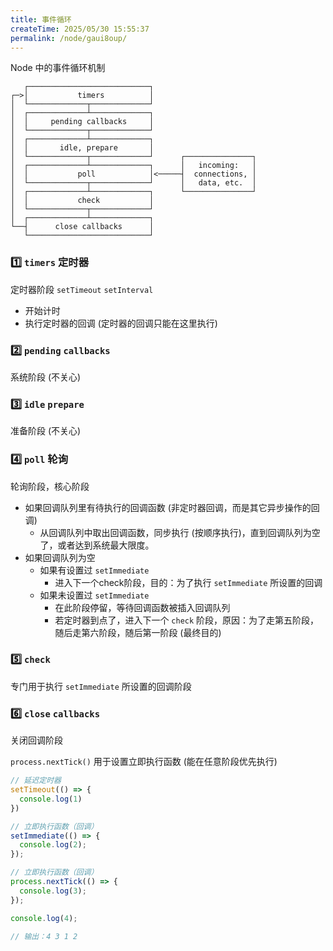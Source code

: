 ```yaml
---
title: 事件循环
createTime: 2025/05/30 15:55:37
permalink: /node/gaui8oup/
---
```


Node 中的事件循环机制

```plaintext
   ┌───────────────────────────┐
┌─>│           timers          │
│  └─────────────┬─────────────┘
│  ┌─────────────┴─────────────┐
│  │     pending callbacks     │
│  └─────────────┬─────────────┘
│  ┌─────────────┴─────────────┐
│  │       idle, prepare       │
│  └─────────────┬─────────────┘      ┌───────────────┐
│  ┌─────────────┴─────────────┐      │   incoming:   │
│  │           poll            │<─────┤  connections, │
│  └─────────────┬─────────────┘      │   data, etc.  │
│  ┌─────────────┴─────────────┐      └───────────────┘
│  │           check           │
│  └─────────────┬─────────────┘
│  ┌─────────────┴─────────────┐
└──┤      close callbacks      │
   └───────────────────────────┘
```

###   1️⃣ `timers` 定时器

定时器阶段 `setTimeout` `setInterval`

* 开始计时
* 执行定时器的回调 (定时器的回调只能在这里执行)

###   2️⃣ `pending` `callbacks` 

系统阶段 (不关心)

###   3️⃣ `idle` `prepare` 

准备阶段 (不关心)

###   4️⃣ `poll` 轮询

轮询阶段，核心阶段

* 如果回调队列里有待执行的回调函数 (非定时器回调，而是其它异步操作的回调)
  * 从回调队列中取出回调函数，同步执行 (按顺序执行)，直到回调队列为空了，或者达到系统最大限度。
* 如果回调队列为空
  * 如果有设置过 `setImmediate`
    * 进入下一个check阶段，目的：为了执行 `setImmediate` 所设置的回调
  * 如果未设置过 `setImmediate`
    * 在此阶段停留，等待回调函数被插入回调队列
    * 若定时器到点了，进入下一个 `check` 阶段，原因：为了走第五阶段，随后走第六阶段，随后第一阶段 (最终目的)

### 5️⃣ `check` 

专门用于执行 `setImmediate` 所设置的回调阶段

### 6️⃣ `close` `callbacks` 

关闭回调阶段

  `process.nextTick()` 用于设置立即执行函数 (能在任意阶段优先执行)



```js
// 延迟定时器
setTimeout(() => {
  console.log(1)
})

// 立即执行函数（回调）
setImmediate(() => {
  console.log(2);
});

// 立即执行函数（回调）
process.nextTick(() => {
  console.log(3);
});

console.log(4);

// 输出：4 3 1 2
```

